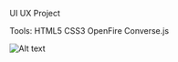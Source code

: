 UI UX Project

Tools:
HTML5
CSS3
OpenFire
Converse.js

![Alt text](https://github.com/debojyotiroy13/WildlifeAdventure/edit/master/wildlife.png)
